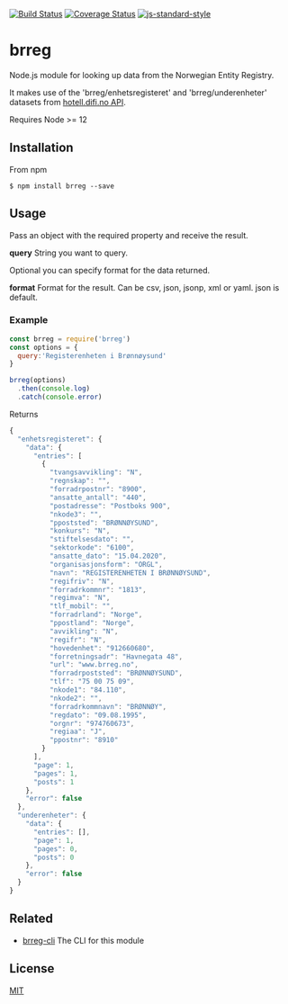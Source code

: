 [![Build Status](https://travis-ci.org/zrrrzzt/brreg.svg?branch=master)](https://travis-ci.org/zrrrzzt/brreg)
[![Coverage Status](https://coveralls.io/repos/zrrrzzt/brreg/badge.svg?branch=master&service=github)](https://coveralls.io/github/zrrrzzt/brreg?branch=master)
[![js-standard-style](https://img.shields.io/badge/code%20style-standard-brightgreen.svg?style=flat)](https://github.com/feross/standard)

# brreg

Node.js module for looking up data from the Norwegian Entity Registry.

It makes use of the 'brreg/enhetsregisteret' and 'brreg/underenheter' datasets from [hotell.difi.no API](https://hotell.difi.no/api).

Requires Node >= 12

## Installation

From npm

```
$ npm install brreg --save
```

## Usage

Pass an object with the required property and receive the result.

**query** String you want to query.

Optional you can specify format for the data returned.

**format** Format for the result. Can be csv, json, jsonp, xml or yaml. json is default.

### Example

```JavaScript
const brreg = require('brreg')
const options = {
  query:'Registerenheten i Brønnøysund'
}

brreg(options)
  .then(console.log)
  .catch(console.error)
```

Returns

```JavaScript
{
  "enhetsregisteret": {
    "data": {
      "entries": [
        {
          "tvangsavvikling": "N",
          "regnskap": "",
          "forradrpostnr": "8900",
          "ansatte_antall": "440",
          "postadresse": "Postboks 900",
          "nkode3": "",
          "ppoststed": "BRØNNØYSUND",
          "konkurs": "N",
          "stiftelsesdato": "",
          "sektorkode": "6100",
          "ansatte_dato": "15.04.2020",
          "organisasjonsform": "ORGL",
          "navn": "REGISTERENHETEN I BRØNNØYSUND",
          "regifriv": "N",
          "forradrkommnr": "1813",
          "regimva": "N",
          "tlf_mobil": "",
          "forradrland": "Norge",
          "ppostland": "Norge",
          "avvikling": "N",
          "regifr": "N",
          "hovedenhet": "912660680",
          "forretningsadr": "Havnegata 48",
          "url": "www.brreg.no",
          "forradrpoststed": "BRØNNØYSUND",
          "tlf": "75 00 75 09",
          "nkode1": "84.110",
          "nkode2": "",
          "forradrkommnavn": "BRØNNØY",
          "regdato": "09.08.1995",
          "orgnr": "974760673",
          "regiaa": "J",
          "ppostnr": "8910"
        }
      ],
      "page": 1,
      "pages": 1,
      "posts": 1
    },
    "error": false
  },
  "underenheter": {
    "data": {
      "entries": [],
      "page": 1,
      "pages": 0,
      "posts": 0
    },
    "error": false
  }
}
```

## Related

- [brreg-cli](https://github.com/zrrrzzt/brreg-cli) The CLI for this module

## License

[MIT](LICENSE)
